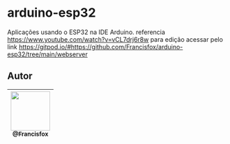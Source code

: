 # arduino-esp32
Aplicações usando o ESP32 na IDE Arduino.
referencia
https://www.youtube.com/watch?v=vCL7drj6r8w
para edição acessar pelo link 
https://gitpod.io/#https://github.com/Francisfox/arduino-esp32/tree/main/webserver

## Autor
| [<img src="https://avatars.githubusercontent.com/u/79348772?s=400&u=541961fe2780587c0ce249db50f27c4da38e528e&v=4" width=90><br><sub>@Francisfox</sub>](https://github.com/Francisfox) |
| :---: |